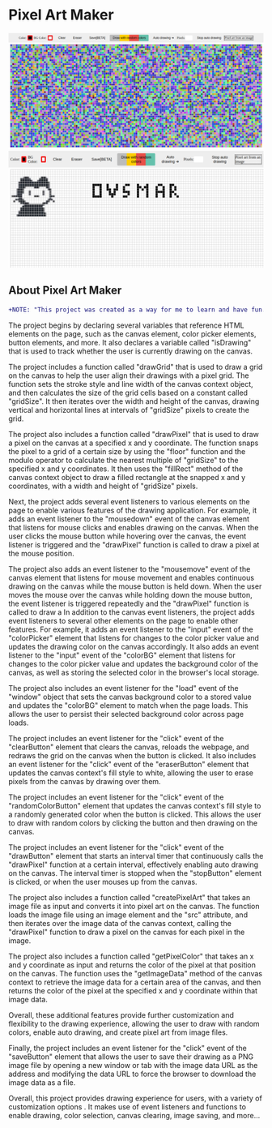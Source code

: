 # Pixel Art Maker

![view](assets/auto.png)
![view](assets/ovsmar.png)

## About Pixel Art Maker
```diff
+NOTE: "This project was created as a way for me to learn and have fun. It is not the most effective method for creating a Pixel Art Maker because there are still bugs to fix and not everything functions as intended."
```
The project begins by declaring several variables that reference HTML elements on the page, such as the canvas element, color picker elements, button elements, and more. It also declares a variable called "isDrawing" that is used to track whether the user is currently drawing on the canvas.

The project includes a function called "drawGrid" that is used to draw a grid on the canvas to help the user align their drawings with a pixel grid. The function sets the stroke style and line width of the canvas context object, and then calculates the size of the grid cells based on a constant called "gridSize". It then iterates over the width and height of the canvas, drawing vertical and horizontal lines at intervals of "gridSize" pixels to create the grid.

The project also includes a function called "drawPixel" that is used to draw a pixel on the canvas at a specified x and y coordinate. The function snaps the pixel to a grid of a certain size by using the "floor" function and the modulo operator to calculate the nearest multiple of "gridSize" to the specified x and y coordinates. It then uses the "fillRect" method of the canvas context object to draw a filled rectangle at the snapped x and y coordinates, with a width and height of "gridSize" pixels.

Next, the project adds several event listeners to various elements on the page to enable various features of the drawing application. For example, it adds an event listener to the "mousedown" event of the canvas element that listens for mouse clicks and enables drawing on the canvas. When the user clicks the mouse button while hovering over the canvas, the event listener is triggered and the "drawPixel" function is called to draw a pixel at the mouse position.

The project also adds an event listener to the "mousemove" event of the canvas element that listens for mouse movement and enables continuous drawing on the canvas while the mouse button is held down. When the user moves the mouse over the canvas while holding down the mouse button, the event listener is triggered repeatedly and the "drawPixel" function is called to draw a In addition to the canvas event listeners, the project adds event listeners to several other elements on the page to enable other features. For example, it adds an event listener to the "input" event of the "colorPicker" element that listens for changes to the color picker value and updates the drawing color on the canvas accordingly. It also adds an event listener to the "input" event of the "colorBG" element that listens for changes to the color picker value and updates the background color of the canvas, as well as storing the selected color in the browser's local storage.

The project also includes an event listener for the "load" event of the "window" object that sets the canvas background color to a stored value and updates the "colorBG" element to match when the page loads. This allows the user to persist their selected background color across page loads.

The project includes an event listener for the "click" event of the "clearButton" element that clears the canvas, reloads the webpage, and redraws the grid on the canvas when the button is clicked. It also includes an event listener for the "click" event of the "eraserButton" element that updates the canvas context's fill style to white, allowing the user to erase pixels from the canvas by drawing over them.

The project includes an event listener for the "click" event of the "randomColorButton" element that updates the canvas context's fill style to a randomly generated color when the button is clicked. This allows the user to draw with random colors by clicking the button and then drawing on the canvas.

The project includes an event listener for the "click" event of the "drawButton" element that starts an interval timer that continuously calls the "drawPixel" function at a certain interval, effectively enabling auto drawing on the canvas. The interval timer is stopped when the "stopButton" element is clicked, or when the user mouses up from the canvas.

The project also includes a function called "createPixelArt" that takes an image file as input and converts it into pixel art on the canvas. The function loads the image file using an image element and the "src" attribute, and then iterates over the image data of the canvas context, calling the "drawPixel" function to draw a pixel on the canvas for each pixel in the image.

The project also includes a function called "getPixelColor" that takes an x and y coordinate as input and returns the color of the pixel at that position on the canvas. The function uses the "getImageData" method of the canvas context to retrieve the image data for a certain area of the canvas, and then returns the color of the pixel at the specified x and y coordinate within that image data.

Overall, these additional features provide further customization and flexibility to the drawing experience, allowing the user to draw with random colors, enable auto drawing, and create pixel art from image files.

Finally, the project includes an event listener for the "click" event of the "saveButton" element that allows the user to save their drawing as a PNG image file by opening a new window or tab with the image data URL as the address and modifying the data URL to force the browser to download the image data as a file.

Overall, this project provides drawing experience for users, with a variety of customization options . It makes use of event listeners and functions to enable drawing, color selection, canvas clearing, image saving, and more...